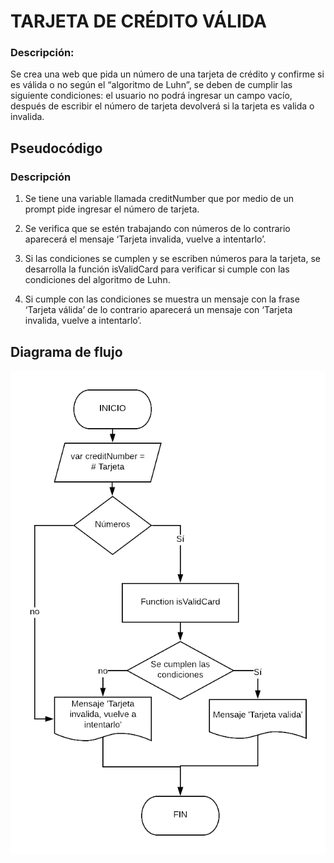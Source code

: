 # TARJETA DE CRÉDITO VÁLIDA

### Descripción:
Se crea una web que pida un número de una tarjeta de crédito y confirme si es válida o no según el “algoritmo de Luhn”, se deben de cumplir las siguiente condiciones: el usuario no podrá ingresar un campo vacío, después de escribir el número de tarjeta devolverá si la tarjeta es valida o invalida.  

## Pseudocódigo
### Descripción

1. Se tiene una variable llamada creditNumber que por medio de un prompt pide ingresar el número de tarjeta.

2. Se verifica que se estén trabajando con números de lo contrario aparecerá el mensaje ‘Tarjeta invalida, vuelve a intentarlo’.

2. Si las condiciones se cumplen y se escriben números para la tarjeta, se desarrolla la función isValidCard para verificar si cumple con las condiciones del algoritmo de Luhn.

3.  Si cumple con las condiciones se muestra un mensaje con la frase ‘Tarjeta válida’ de lo contrario aparecerá un mensaje con ‘Tarjeta invalida, vuelve a intentarlo’.

## Diagrama de flujo

![Diagrama de flujo Tarjeta de Crédito Válida](assets/image/diagramaTarjetaDeCreditoValida.png)
